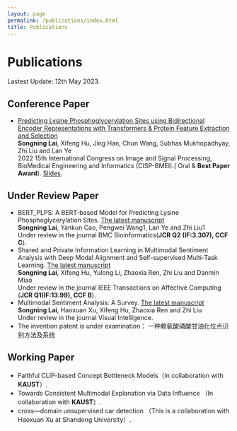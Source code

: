 ```yaml
---
layout: page
permalink: /publications/index.html
title: Publications
---
```


# Publications

Lastest Update: 12th May 2023.

## Conference Paper

- [Predicting Lysine Phosphoglycerylation Sites using Bidirectional Encoder Representations with Transformers & Protein Feature Extraction and Selection](https://ieeexplore.ieee.org/abstract/document/9979871/)
<br>**Songning Lai**, Xifeng Hu, Jing Han, Chun Wang, Subhas Mukhopadhyay, Zhi Liu and Lan Ye<br> 2022 15th International Congress on Image and Signal Processing, BioMedical Engineering and Informatics (CISP-BMEI).( Oral & **Best Paper Award**). [Slides](https://ieeexplore.ieee.org/stamp/stamp.jsp?tp=&arnumber=9979871).

## Under Review Paper

- BERT_PLPS: A BERT-based Model for Predicting Lysine Phosphoglycerylation Sites. [The latest manuscript](file/BERTPLPS.pdf) <br>**Songning Lai**, Yankun Cao, Pengwei Wang1, Lan Ye and Zhi Liu1<br>
Under review in the journal BMC Bioinformatics(**JCR Q2 (IF:3.307), CCF C**).
- Shared and Private Information Learning in Multimodal Sentiment Analysis with Deep Modal Alignment and Self-supervised Multi-Task Learning. [The latest manuscript](file/Multimodal.pdf) <br>**Songning Lai**, Xifeng Hu, Yulong Li, Zhaoxia Ren, Zhi Liu and Danmin Miao<br>
Under review in the journal IEEE Transactions on Affective Computing (**JCR Q1(IF:13.99), CCF B**).
- Multimodal Sentiment Analysis: A Survey. [The latest manuscript](file/MultimodalS.pdf) <br>**Songning Lai**, Haoxuan Xu, Xifeng Hu, Zhaoxia Ren and Zhi Liu<br>
Under review in the journal Visual Intelligence.
- The invention patent is under examination： 一种赖氨酸磷酸甘油化位点识别方法及系统 
## Working Paper

- Faithful CLIP-based Concept Bottleneck Models（In collaboration with **KAUST**）.
- Towards Consistent Multimodal Explanation via Data Influence （In collaboration with **KAUST**）.
- cross—domain unsupervised car detection （This is a collaboration with Haoxuan Xu at Shandong University）.



